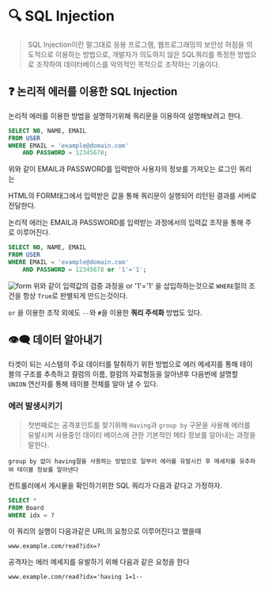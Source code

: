 # 🔍  SQL Injection
> SQL Injection이란 말그대로 응용 프로그램, 웹프로그래밍의 보안성 허점을 의도적으로 이용하는 방법으로, 개발자가 의도하지 않은 SQL쿼리를 특정한 방법으로 조작하여 데이터베이스를 악의적인 목적으로 조작하는 기술이다.

## ❓ 논리적 에러를 이용한 SQL Injection

논리적 에러를 이용한 방법을 설명하기위해 쿼리문을 이용하여 설명해보려고 한다.

```sql
SELECT NO, NAME, EMAIL
FROM USER
WHERE EMAIL = 'example@domain.com'
	AND PASSWORD = 12345678;
```
위와 같이 EMAIL과 PASSWORD를 입력받아 사용자의 정보를 가져오는 로그인 쿼리는

HTML의 FORM태그에서 입력받은 값을 통해 쿼리문이 실행되어 리턴된 결과를 서버로 전달한다.

논리적 에러는 EMAIL과 PASSWORD를 입력받는 과정에서의 입력값 조작을 통해 주로 이루어진다.

```sql
SELECT NO, NAME, EMAIL
FROM USER
WHERE EMAIL = 'example@domain.com'
	AND PASSWORD = 12345678 or '1'='1';
```

![form](https://i.imgur.com/d4R8sYN.png)
위와 같이 입력값의 검증 과정을 or '1'='1' 을 삽입하하는것으로 `WHERE`절의 조건을 항상 `True`로 판별되게 만드는것이다.

`or` 을 이용한 조작 외에도 `--`와 `#`을 이용한 **쿼리 주석화** 방법도 있다.

## 👁️‍🗨️ 데이터 알아내기

타겟이 되는 시스템의 주요 데이터를 탈취하기 위한 방법으로 에러 메세지를 통해 테이블의 구조를 추측하고
컬럼의 이름, 컬럼의 자료형등을 알아낸후 다음번에 설명할 `UNION` 연산자를 통해 테이블 전체를 알아 낼 수 있다.

### 에러 발생시키기
> 첫번째로는 공격포인트를 찾기위해 `Having`과 `group by` 구문을 사용해 에러를 유발시켜
사용중인 데이터 베이스에 관한 기본적인 메타 정보를 알아내는 과정을 말한다.

`group by 없이 having절을 사용하는 방법으로 일부러 에러를 유발시킨 후 메세지를 유추하여 테이블 정보를 알아낸다`

컨트롤러에서 게시물을 확인하기위한 SQL 쿼리가 다음과 같다고 가정하자.

```sql
SELECT *
FROM Board
WHERE idx = ?
```

이 쿼리의 실행이 다음과같은 URL의 요청으로 이루어진다고 했을때

`www.example.com/read?idx=?`

공격자는 에러 메세지를 유발하기 위해 다음과 같은 요청을 한다

`www.example.com/read?idx='having 1=1--`
